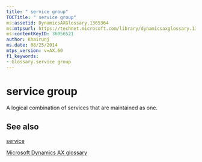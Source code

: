 ```yaml
---
title: " service group"
TOCTitle: " service group"
ms:assetid: DynamicsAXGlossary.1365364
ms:mtpsurl: https://technet.microsoft.com/library/dynamicsaxglossary.1365364(v=AX.60)
ms:contentKeyID: 36056521
author: Khairunj
ms.date: 08/25/2014
mtps_version: v=AX.60
f1_keywords:
- Glossary.service group
---
```


# service group

A logical combination of services that are maintained as one.

## See also

[service](service.md)

[Microsoft Dynamics AX glossary](glossary/microsoft-dynamics-ax-glossary.md)

  


